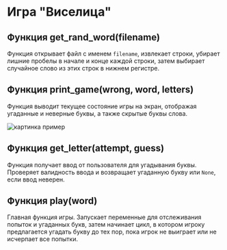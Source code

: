 # Игра "Виселица"

## Функция get_rand_word(filename)

Функция открывает файл с именем `filename`, извлекает строки, убирает лишние пробелы в начале и конце каждой строки, затем выбирает случайное слово из этих строк в нижнем регистре.

## Функция print_game(wrong, word, letters)

Функция выводит текущее состояние игры на экран, отображая угаданные и неверные буквы, а также скрытые буквы слова.

![картинка пример](../gameplay.png)

## Функция get_letter(attempt, guess)

Функция получает ввод от пользователя для угадывания буквы. Проверяет валидность ввода и возвращает угаданную букву или `None`, если ввод неверен.

## Функция play(word)

Главная функция игры. Запускает переменные для отслеживания попыток и угаданных букв, затем начинает цикл, в котором игроку предлагается угадать букву до тех пор, пока игрок не выиграет или не исчерпает все попытки.
